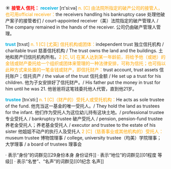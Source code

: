 ☀ <font color="red">**接管人 信托：**</font>
<font color="sky blue">**receiver**</font> [rɪ'si:və] 
<font color="orange">n. [C] 由法院所指定的破产公司的接管人，也可用official receiver：</font>the receivers handling his bankruptcy case 处理他破产案子的接管者们 / court-appointed receiver（美）法院指定的破产管理人 / The company remained in the hands of the receiver. 公司仍由破产管理人管理。

<font color="sky blue">**trust**</font> [trʌst] 
<font color="orange">n. 1 [C] [尤英] 信托机构或团体：</font>independent trust 独立信托机构 / charitable trust 慈善信托机构 / The trust owns the land and the buildings. 土地和房产归信托机构所有。<font color="orange">2 [C, U] 在某人达到某一年龄前，将给予他（或她）的金钱或财产委托给一个组织或团体来管理的一种法律安排，可称为信托；也可指以此种方式来处置的一笔金钱或财产，即信托财产：</font>trust account, trust assets 信托账户；信托资产 / the value of the trust 信托金额 / He set up a trust for his children. 他为子女安排好了信托财产。/ His father put the money in trust for him until he was 21. 他爸爸将这笔钱委托他人代管，直到他21岁。
           
<font color="sky blue">**trustee**</font> [trʌˈsti:]
<font color="orange">n. 1 [C]（财产的）受托人或受托机构：</font>He acts as sole trustee of the fund. 他充当这一基金的唯一受托人。/ They hold the land as trustees for the infant. 他们作为受托人为这位幼儿持有这块土地。/ professional trustee 专业受托人 / bankruptcy trustee 破产受托人 / pension, pension-fund trustee 养老金受托人；养老基金受托人 / executor and trustee to the estate of his sister 他姐姐不动产的执行人及受托人 <font color="orange">2 [C]（慈善事业或其他机构的）受托人：</font>museum trustee 博物馆理事 / college, university trustee（均美）学院理事；大学理事 / a board of trustees 理事会

· 表示“身份”的词群见[[29身份本身 身份证件]]
· 表示“地位”的词群见[[01程度 等级]]
· 表示“名誉”、“名声”的词群见[[01纪念 名声]]
